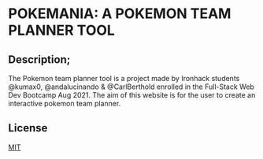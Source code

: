 
# POKEMANIA: A POKEMON TEAM PLANNER TOOL 

## Description; 

The Pokemon team planner tool is a project made by Ironhack students @kumax0, @andalucinando & @CarlBerthold enrolled in the Full-Stack Web Dev Bootcamp Aug 2021. The aim of this website is for the user to create an interactive pokemon team planner. 


## License

[MIT](https://choosealicense.com/licenses/mit/)
